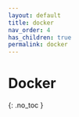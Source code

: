 ```yaml
---
layout: default
title: docker
nav_order: 4
has_children: true
permalink: docker
---
```


# Docker
{: .no_toc }

